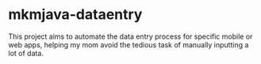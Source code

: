 # mkmjava-dataentry
This project aims to automate the data entry process for specific mobile or web apps, 
helping my mom avoid the tedious task of manually inputting a lot of data.